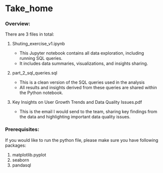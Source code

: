# Take_home

### Overview:
There are 3 files in total:
1. Shuting_exercise_v1.ipynb
    - This Jupyter notebook contains all data exploration, including running SQL queries.
    - It includes data summaries, visualizations, and insights sharing.
      
2. part_2_sql_queries.sql
   - This is a clean version of the SQL queries used in the analysis
   - All results and insights derived from these queries are shared within the Python notebook.
     
4. Key Insights on User Growth Trends and Data Quality Issues.pdf
   - This is the email I would send to the team, sharing key findings from the data and highlighting important data quality issues.

### Prerequisites:
If you would like to run the python file, please make sure you have following packages:
1. matplotlib.pyplot
2. seaborn 
3. pandasql

